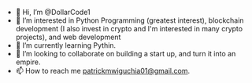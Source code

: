 - 👋 Hi, I’m @DollarCode1
- 👀 I’m interested in Python Programming (greatest interest), blockchain development (I also invest in crypto and I'm interested in many  crypto projects), and web development
- 🌱 I’m currently learning Pythin.
- 💞️ I’m looking to collaborate on building a start up, and turn it into an empire. 
- 📫 How to reach me patrickmwiguchia01@gmail.com.

<!---
DollarCode1/DollarCode1 is a ✨ special ✨ repository because its `README.md` (this file) appears on your GitHub profile.
You can click the Preview link to take a look at your changes.
--->
